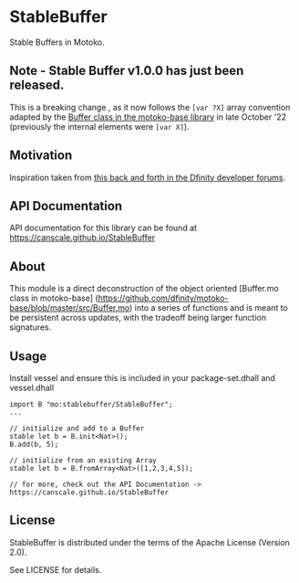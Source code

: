# StableBuffer

Stable Buffers in Motoko.

## Note - Stable Buffer v1.0.0 has just been released. 
This is a breaking change , as it now follows the `[var ?X]` array convention adapted by the [Buffer class in the motoko-base library](https://github.com/dfinity/motoko-base/blob/98c5717b283a8ec233907c3a3e92c79e3bbab1b3/src/Buffer.mo#L69) in late October '22 (previously the internal elements were `[var X]`).


## Motivation
Inspiration taken from [this back and forth in the Dfinity developer forums](https://forum.dfinity.org/t/clarification-on-stable-types-with-examples/11075).

## API Documentation

API documentation for this library can be found at https://canscale.github.io/StableBuffer

## About
  This module is a direct deconstruction of the object oriented [Buffer.mo class in motoko-base]
  (https://github.com/dfinity/motoko-base/blob/master/src/Buffer.mo)
  into a series of functions and is meant to be persistent across updates, with the tradeoff 
  being larger function signatures.

## Usage
Install vessel and ensure this is included in your package-set.dhall and vessel.dhall
```
import B "mo:stablebuffer/StableBuffer";
...

// initialize and add to a Buffer
stable let b = B.init<Nat>();
B.add(b, 5);

// initialize from an existing Array
stable let b = B.fromArray<Nat>([1,2,3,4,5]);

// for more, check out the API Documentation -> https://canscale.github.io/StableBuffer
```

## License
StableBuffer is distributed under the terms of the Apache License (Version 2.0).

See LICENSE for details.
